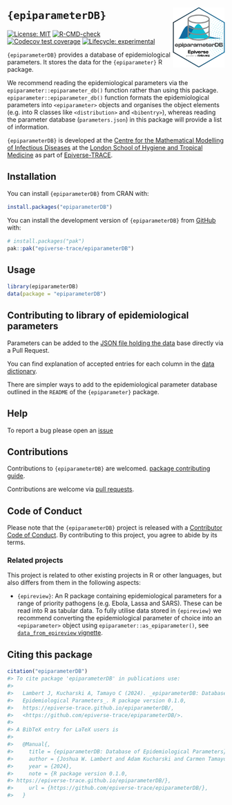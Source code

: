 
<!-- README.md is generated from README.Rmd. Please edit that file. -->
<!-- The code to render this README is stored in .github/workflows/render-readme.yaml -->
<!-- Variables marked with double curly braces will be transformed beforehand: -->
<!-- `packagename` is extracted from the DESCRIPTION file -->
<!-- `gh_repo` is extracted via a special environment variable in GitHub Actions -->

# `{epiparameterDB}` <img src="man/figures/logo.svg" align="right" width="120" alt="" />

<!-- badges: start -->

[![License:
MIT](https://img.shields.io/badge/License-MIT-yellow.svg)](https://opensource.org/license/mit)
[![R-CMD-check](https://github.com/epiverse-trace/epiparameterDB/actions/workflows/R-CMD-check.yaml/badge.svg)](https://github.com/epiverse-trace/epiparameterDB/actions/workflows/R-CMD-check.yaml)
[![Codecov test
coverage](https://codecov.io/gh/epiverse-trace/epiparameterDB/branch/main/graph/badge.svg)](https://app.codecov.io/gh/epiverse-trace/epiparameterDB?branch=main)
[![Lifecycle:
experimental](https://img.shields.io/badge/lifecycle-experimental-orange.svg)](https://lifecycle.r-lib.org/articles/stages.html#experimental)
<!-- badges: end -->

`{epiparameterDB}` provides a database of epidemiological parameters. It
stores the data for the `{epiparameter}` R package.

We recommend reading the epidemiological parameters via the
`epiparameter::epiparameter_db()` function rather than using this
package. `epiparameter::epiparameter_db()` function formats the
epidemiological parameters into `<epiparameter>` objects and organises
the object elements (e.g. into R classes like `<distribution>` and
`<bibentry>`), whereas reading the parameter database
(`parameters.json`) in this package will provide a list of information.

`{epiparameterDB}` is developed at the [Centre for the Mathematical
Modelling of Infectious
Diseases](https://www.lshtm.ac.uk/research/centres/centre-mathematical-modelling-infectious-diseases)
at the [London School of Hygiene and Tropical
Medicine](https://www.lshtm.ac.uk/) as part of
[Epiverse-TRACE](https://data.org/initiatives/epiverse/).

## Installation

You can install `{epiparameterDB}` from CRAN with:

``` r
install.packages("epiparameterDB")
```

You can install the development version of `{epiparameterDB}` from
[GitHub](https://github.com/) with:

``` r
# install.packages("pak")
pak::pak("epiverse-trace/epiparameterDB")
```

## Usage

``` r
library(epiparameterDB)
data(package = "epiparameterDB")
```

## Contributing to library of epidemiological parameters

Parameters can be added to the [JSON file holding the
data](https://github.com/epiverse-trace/epiparameterDB/blob/main/inst/extdata/parameters.json)
base directly via a Pull Request.

You can find explanation of accepted entries for each column in the
[data
dictionary](https://github.com/epiverse-trace/epiparameterDB/blob/main/inst/extdata/data_dictionary.json).

There are simpler ways to add to the epidemiological parameter database
outlined in the `README` of the `{epiparameter}` package.

## Help

To report a bug please open an
[issue](https://github.com/epiverse-trace/epiparameterDB/issues/new/choose)

## Contributions

Contributions to `{epiparameterDB}` are welcomed. [package contributing
guide](https://github.com/epiverse-trace/.github/blob/main/CONTRIBUTING.md).

Contributions are welcome via [pull
requests](https://github.com/epiverse-trace/epiparameterDB/pulls).

## Code of Conduct

Please note that the `{epiparameterDB}` project is released with a
[Contributor Code of
Conduct](https://github.com/epiverse-trace/.github/blob/main/CODE_OF_CONDUCT.md).
By contributing to this project, you agree to abide by its terms.

### Related projects

This project is related to other existing projects in R or other
languages, but also differs from them in the following aspects:

- `{epireview}`: An R package containing epidemiological parameters for
  a range of priority pathogens (e.g. Ebola, Lassa and SARS). These can
  be read into R as tabular data. To fully utilise data stored in
  `{epireview}` we recommend converting the epidemiological parameter of
  choice into an `<epiparameter>` object using
  `epiparameter::as_epiparameter()`, see [`data_from_epireview`
  vignette](https://epiverse-trace.github.io/epiparameter/articles/data_from_epireview.html).

## Citing this package

``` r
citation("epiparameterDB")
#> To cite package 'epiparameterDB' in publications use:
#> 
#>   Lambert J, Kucharski A, Tamayo C (2024). _epiparameterDB: Database of
#>   Epidemiological Parameters_. R package version 0.1.0,
#>   https://epiverse-trace.github.io/epiparameterDB/,
#>   <https://github.com/epiverse-trace/epiparameterDB/>.
#> 
#> A BibTeX entry for LaTeX users is
#> 
#>   @Manual{,
#>     title = {epiparameterDB: Database of Epidemiological Parameters},
#>     author = {Joshua W. Lambert and Adam Kucharski and Carmen Tamayo},
#>     year = {2024},
#>     note = {R package version 0.1.0, 
#> https://epiverse-trace.github.io/epiparameterDB/},
#>     url = {https://github.com/epiverse-trace/epiparameterDB/},
#>   }
```
